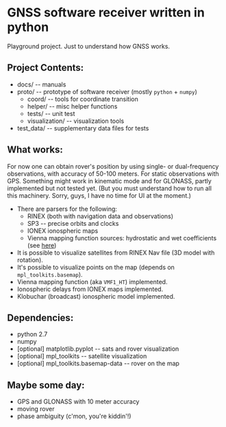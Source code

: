 GNSS software receiver written in python
===============================================
Playground project. Just to understand how GNSS works.

Project Contents:
-----------------
* docs/      -- manuals
* proto/     -- prototype of software receiver (mostly `python` + `numpy`)
    + coord/ -- tools for coordinate transition
    + helper/ -- misc helper functions
    + tests/ -- unit test
    + visualization/ -- visualization tools
* test_data/ -- supplementary data files for tests

What works:
----------
For now one can obtain rover's position by using single- or dual-frequency
 observations, with accuracy of 50-100 meters. For static observations with GPS.
 Something might work in kinematic mode and for GLONASS, partly implemented but not tested yet.
 (But you must understand how to run all this machinery.
 Sorry, guys, I have no time for UI at the moment.)

+ There are parsers for the following:
    * RINEX (both with navigation data and observations)
    * SP3 -- precise orbits and clocks
    * IONEX ionospheric maps
    * Vienna mapping function sources: hydrostatic and wet coefficients (see [here](http://unb-vmf1.gge.unb.ca/Products.html))
+ It is possible to visualize satellites from RINEX Nav file (3D model with rotation).
+ It's possible to visualize points on the map (depends on `mpl_toolkits.basemap`).
+ Vienna mapping function (aka `VMF1_HT`) implemented.
+ Ionospheric delays from IONEX maps implemented.
+ Klobuchar (broadcast) ionospheric model implemented.

Dependencies:
------------
* python 2.7
* numpy
* [optional] matplotlib.pyplot -- sats and rover visualization
* [optional] mpl_toolkits -- satellite visualization
* [optional] mpl_toolkits.basemap-data -- rover on the map

Maybe some day:
--------------
* GPS and GLONASS with 10 meter accuracy
* moving rover
* phase ambiguity (c'mon, you're kiddin'!)
